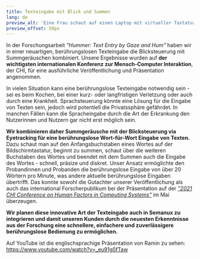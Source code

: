 ```yaml
---
title: Texteingabe mit Blick und Summen
lang: de
preview_alt: 'Eine Frau schaut auf einen Laptop mit virtueller Tastatur. Vor dem Laptop ist ein Mikrofon befestigt, unter dem Bildschirm ist ein Eyetracker angebracht.'
preview_offset: 50px
---
```


In der Forschungsarbeit *"Hummer: Text Entry by Gaze and Hum"* haben wir in einer neuartigen, berührungslosen Texteingabe die Blicksteuerung mit Summgeräuschen kombiniert. Unsere Ergebnisse wurden auf **der wichtigsten internationalen Konferenz zur Mensch-Computer Interaktion**, der CHI, für eine ausführliche Veröffentlichung und Präsentation angenommen.

In vielen Situation kann eine berührungslose Texteingabe notwendig sein - sei es beim Kochen, bei einer kurz- oder langfristigen Verletzung oder auch durch eine Krankheit. Sprachsteuerung könnte eine Lösung für die Eingabe von Texten sein, jedoch wird potentiell die Privatssphäre gefährdet. In manchen Fällen kann die Spracheingabe durch die Art der Erkrankung den Nutzerinnen und Nutzern gar nicht erst möglich sein.

**Wir kombinieren daher Summgeräusche mit der Blicksteuerung via Eyetracking für eine berührungslose Wort-für-Wort Eingabe von Texten.** Dazu schaut man auf den Anfangsbuchstaben eines Wortes auf der Bildschirmtastatur, beginnt zu summen, schaut über die weiteren Buchstaben des Wortes und beendet mit dem Summen auch die Eingabe des Wortes - schnell, präsize und diskret. Unser Ansatz ermöglichte den Probandinnen und Probanden die berührungslose Eingabe von über 20 Wörtern pro Minute, was andere aktuelle berührungslose Eingaben übertrifft. Das konnte sowohl die Gutachter unserer Veröffentlichung als auch das international Forscherpublikum bei der Präsentation auf der [*"2021 CHI Conference on Human Factors in Computing Systems"*](https://chi2021.acm.org/) im Mai überzeugen.

**Wir planen diese innovative Art der Texteingabe auch in Semanux zu integrieren und damit unseren Kunden durch die neuesten Erkenntnisse aus der Forschung eine schnellere, einfachere und zuverlässigere berührungslose Bedienung zu ermöglichen.**

Auf YouTube ist die englischsprachige Präsentation von Ramin zu sehen: <https://www.youtube.com/watch?v=_eu91g5fTaw>